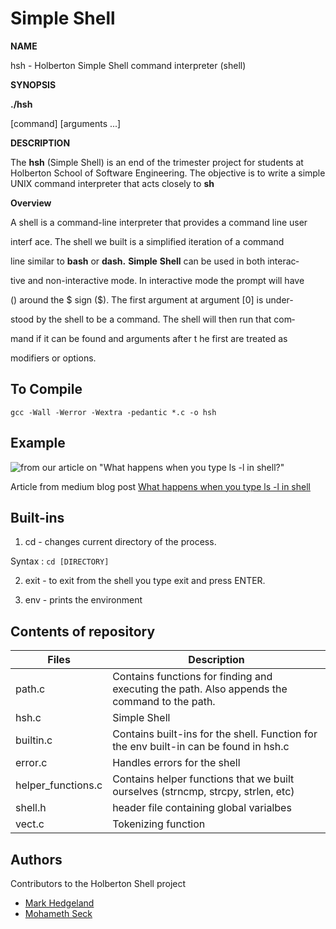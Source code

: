 # Simple Shell

**NAME**

hsh - Holberton Simple Shell command interpreter (shell)


**SYNOPSIS**

**./hsh**

[command] [arguments ...]



**DESCRIPTION**

The **hsh** (Simple Shell) is an end of the trimester project for students at Holberton School of Software Engineering. The objective is to  write
a simple UNIX command interpreter that acts closely to **sh**



**Overview**

A  shell  is a command-line interpreter that provides a command line user

interf  ace. The shell we built is a simplified iteration  of  a  command

line  similar to **bash** or **dash.**  **Simple**  **Shell** can be used in both interac‐

tive and non-interactive mode. In interactive mode the prompt will have

()  around  the $ sign ($).  The first argument at argument [0] is under‐

stood by the shell to be a command. The shell will then run  that  com‐

mand  if  it  can be found and arguments after t  he first are treated as

modifiers or options.


## To Compile

    gcc -Wall -Werror -Wextra -pedantic *.c -o hsh



## Example
![from our article on "What happens when you type ls -l in shell?"](https://cdn-images-1.medium.com/max/1600/1*cbzMRGdaZJ--kRk1x64q3g.png)

Article from medium blog post [What happens when you type ls -l in shell](https://medium.com/p/7106fd783587/edit)
## Built-ins

 1. cd - changes current directory of the process.

 Syntax : `cd [DIRECTORY]`

 2. exit - to exit from the shell you type exit and press ENTER.

 3. env - prints the environment




## Contents of repository
|  Files| Description|
|--|--|
| path.c |Contains functions for finding and executing the path. Also appends the command to the path.  |
|hsh.c|Simple Shell|
|builtin.c|Contains built-ins for the shell. Function for the env built-in can be found in hsh.c|
|  error.c| Handles errors for the shell |
|helper_functions.c  | Contains helper functions that we built ourselves (strncmp, strcpy, strlen, etc) |
|shell.h|header file containing global varialbes|
| vect.c | Tokenizing function |






## Authors
Contributors to the Holberton Shell project
 - [Mark Hedgeland](https://github.com/zmbslyr/)
 - [Mohameth Seck](https://github.com/SeckMohameth/)
